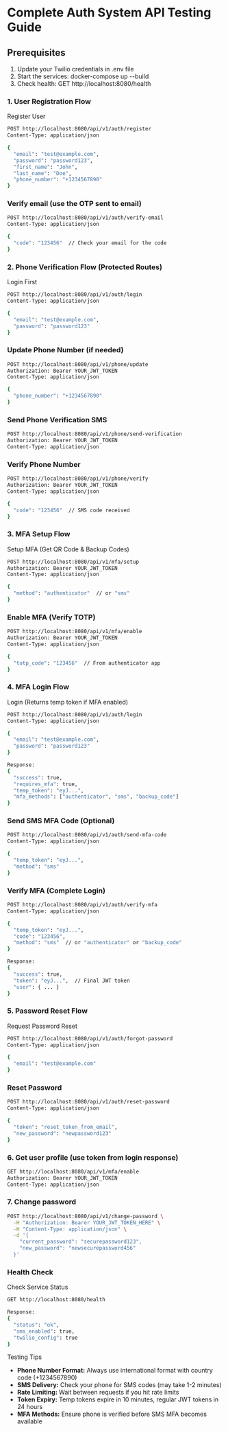 # Complete Auth System API Testing Guide

## Prerequisites
1. Update your Twilio credentials in .env file
2. Start the services: docker-compose up --build
3. Check health: GET http://localhost:8080/health

### 1. User Registration Flow
Register User

```bash
POST http://localhost:8080/api/v1/auth/register
Content-Type: application/json

{
  "email": "test@example.com",
  "password": "password123",
  "first_name": "John",
  "last_name": "Doe",
  "phone_number": "+1234567890"
}
```

### Verify email (use the OTP sent to email)
```bash
POST http://localhost:8080/api/v1/auth/verify-email
Content-Type: application/json

{
  "code": "123456"  // Check your email for the code
}
```

### 2. Phone Verification Flow (Protected Routes)
Login First

```bash
POST http://localhost:8080/api/v1/auth/login
Content-Type: application/json

{
  "email": "test@example.com",
  "password": "password123"
}
```
### Update Phone Number (if needed)

```bash
POST http://localhost:8080/api/v1/phone/update
Authorization: Bearer YOUR_JWT_TOKEN
Content-Type: application/json

{
  "phone_number": "+1234567890"
}
```

### Send Phone Verification SMS
```bash
POST http://localhost:8080/api/v1/phone/send-verification
Authorization: Bearer YOUR_JWT_TOKEN
Content-Type: application/json
```
### Verify Phone Number
```bash
POST http://localhost:8080/api/v1/phone/verify
Authorization: Bearer YOUR_JWT_TOKEN
Content-Type: application/json

{
  "code": "123456"  // SMS code received
}
```
### 3. MFA Setup Flow
Setup MFA (Get QR Code & Backup Codes)

```bash
POST http://localhost:8080/api/v1/mfa/setup
Authorization: Bearer YOUR_JWT_TOKEN
Content-Type: application/json

{
  "method": "authenticator"  // or "sms"
}
```
### Enable MFA (Verify TOTP)

```bash
POST http://localhost:8080/api/v1/mfa/enable
Authorization: Bearer YOUR_JWT_TOKEN
Content-Type: application/json

{
  "totp_code": "123456"  // From authenticator app
}
```
### 4. MFA Login Flow
Login (Returns temp token if MFA enabled)

```bash
POST http://localhost:8080/api/v1/auth/login
Content-Type: application/json

{
  "email": "test@example.com",
  "password": "password123"
}

Response:
{
  "success": true,
  "requires_mfa": true,
  "temp_token": "eyJ...",
  "mfa_methods": ["authenticator", "sms", "backup_code"]
}
```

### Send SMS MFA Code (Optional)

```bash
POST http://localhost:8080/api/v1/auth/send-mfa-code
Content-Type: application/json

{
  "temp_token": "eyJ...",
  "method": "sms"
}
```
### Verify MFA (Complete Login)

```bash
POST http://localhost:8080/api/v1/auth/verify-mfa
Content-Type: application/json

{
  "temp_token": "eyJ...",
  "code": "123456",
  "method": "sms"  // or "authenticator" or "backup_code"
}

Response:
{
  "success": true,
  "token": "eyJ...",  // Final JWT token
  "user": { ... }
}
```

### 5. Password Reset Flow
Request Password Reset

```bash
POST http://localhost:8080/api/v1/auth/forgot-password
Content-Type: application/json

{
  "email": "test@example.com"
}
```
### Reset Password

```bash
POST http://localhost:8080/api/v1/auth/reset-password
Content-Type: application/json

{
  "token": "reset_token_from_email",
  "new_password": "newpassword123"
}
```
### 6. Get user profile (use token from login response)
```bash
GET http://localhost:8080/api/v1/mfa/enable
Authorization: Bearer YOUR_JWT_TOKEN
Content-Type: application/json
```

### 7. Change password
```bash
POST http://localhost:8080/api/v1/change-password \
  -H "Authorization: Bearer YOUR_JWT_TOKEN_HERE" \
  -H "Content-Type: application/json" \
  -d '{
    "current_password": "securepassword123",
    "new_password": "newsecurepassword456"
  }'
```

### Health Check
Check Service Status

```bash
GET http://localhost:8080/health

Response:
{
  "status": "ok",
  "sms_enabled": true,
  "twilio_config": true
}
```
Testing Tips

- **Phone Number Format:** Always use international format with country code (+1234567890)
- **SMS Delivery:** Check your phone for SMS codes (may take 1-2 minutes)
- **Rate Limiting:** Wait between requests if you hit rate limits
- **Token Expiry:** Temp tokens expire in 10 minutes, regular JWT tokens in 24 hours
- **MFA Methods:** Ensure phone is verified before SMS MFA becomes available